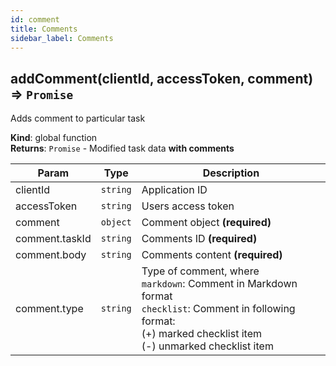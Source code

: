 ```yaml
---
id: comment
title: Comments
sidebar_label: Comments
---
```

<a name="addComment"></a>

## addComment(clientId, accessToken, comment) ⇒ <code>Promise</code>
Adds comment to particular task

**Kind**: global function  
**Returns**: <code>Promise</code> - Modified task data **with comments**  

| Param | Type | Description |
| --- | --- | --- |
| clientId | <code>string</code> | Application ID |
| accessToken | <code>string</code> | Users access token |
| comment | <code>object</code> | Comment object **(required)** |
| comment.taskId | <code>string</code> | Comments ID **(required)** |
| comment.body | <code>string</code> | Comments content **(required)** |
| comment.type | <code>string</code> | Type of comment, where<br> `markdown`: Comment in Markdown format<br> `checklist`: Comment in following format:<br> (+) marked checklist item<br> (-) unmarked checklist item |

